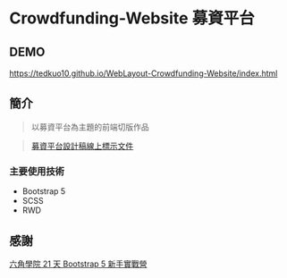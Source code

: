 # Crowdfunding-Website 募資平台

## DEMO
https://tedkuo10.github.io/WebLayout-Crowdfunding-Website/index.html

## 簡介
> 以募資平台為主題的前端切版作品

> [募資平台設計稿線上標示文件](https://hexschool.github.io/boootstrap5WebLayout/)

### 主要使用技術
- Bootstrap 5
- SCSS
- RWD


## 感謝
[六角學院 21 天 Bootstrap 5 新手實戰營](https://hackmd.io/@YmcMgo-NSKOqgTGAjl_5tg/ryar-vGOd/%2FNdGKchTeRBqbkTMiQ2HSmw?fbclid=IwAR1DAeYtRSKe69vzZuZ2glpDjzY1XfnfqXHuWQOzqa2gLGZMTtvjNDNJDc8)